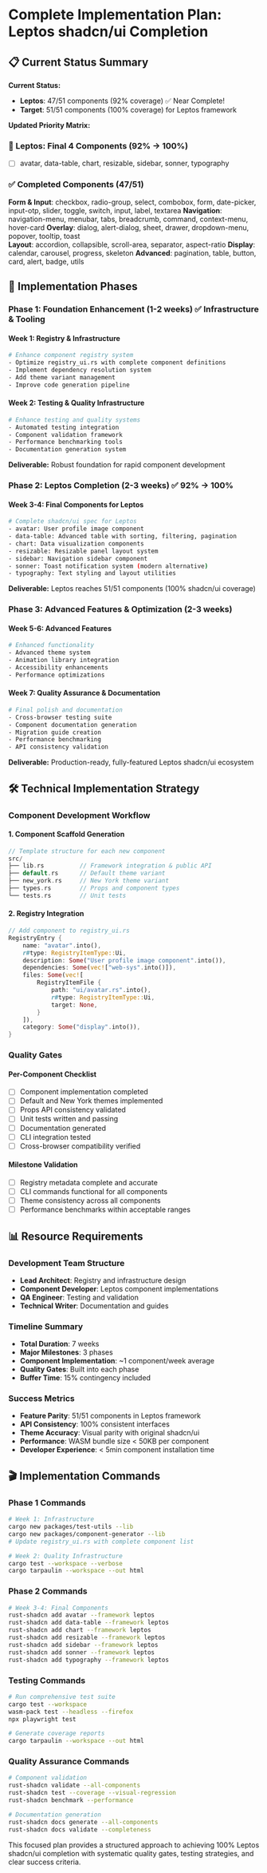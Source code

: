 # Complete Implementation Plan: Leptos shadcn/ui Completion

## 📋 **Current Status Summary**

**Current Status:**
- **Leptos**: 47/51 components (92% coverage) ✅ Near Complete!
- **Target**: 51/51 components (100% coverage) for Leptos framework

**Updated Priority Matrix:**

### **🎯 Leptos: Final 4 Components** (92% → 100%)
- [ ] avatar, data-table, chart, resizable, sidebar, sonner, typography

### **✅ Completed Components (47/51)**
**Form & Input**: checkbox, radio-group, select, combobox, form, date-picker, input-otp, slider, toggle, switch, input, label, textarea
**Navigation**: navigation-menu, menubar, tabs, breadcrumb, command, context-menu, hover-card
**Overlay**: dialog, alert-dialog, sheet, drawer, dropdown-menu, popover, tooltip, toast  
**Layout**: accordion, collapsible, scroll-area, separator, aspect-ratio
**Display**: calendar, carousel, progress, skeleton
**Advanced**: pagination, table, button, card, alert, badge, utils

## 🎯 **Implementation Phases**

### **Phase 1: Foundation Enhancement (1-2 weeks)** ✅ Infrastructure & Tooling

#### Week 1: Registry & Infrastructure
```bash
# Enhance component registry system
- Optimize registry_ui.rs with complete component definitions
- Implement dependency resolution system
- Add theme variant management
- Improve code generation pipeline
```

#### Week 2: Testing & Quality Infrastructure
```bash
# Enhance testing and quality systems
- Automated testing integration
- Component validation framework
- Performance benchmarking tools
- Documentation generation system
```

**Deliverable:** Robust foundation for rapid component development

### **Phase 2: Leptos Completion (2-3 weeks)** ✅ 92% → 100%

#### Week 3-4: Final Components for Leptos
```bash
# Complete shadcn/ui spec for Leptos
- avatar: User profile image component
- data-table: Advanced table with sorting, filtering, pagination
- chart: Data visualization components  
- resizable: Resizable panel layout system
- sidebar: Navigation sidebar component
- sonner: Toast notification system (modern alternative)
- typography: Text styling and layout utilities
```

**Deliverable:** Leptos reaches 51/51 components (100% shadcn/ui coverage)

### **Phase 3: Advanced Features & Optimization (2-3 weeks)**

#### Week 5-6: Advanced Features
```bash
# Enhanced functionality
- Advanced theme system
- Animation library integration
- Accessibility enhancements
- Performance optimizations
```

#### Week 7: Quality Assurance & Documentation
```bash
# Final polish and documentation
- Cross-browser testing suite
- Component documentation generation  
- Migration guide creation
- Performance benchmarking
- API consistency validation
```

**Deliverable:** Production-ready, fully-featured Leptos shadcn/ui ecosystem

## 🛠 **Technical Implementation Strategy**

### **Component Development Workflow**

#### 1. Component Scaffold Generation
```rust
// Template structure for each new component
src/
├── lib.rs          // Framework integration & public API
├── default.rs      // Default theme variant
├── new_york.rs     // New York theme variant  
├── types.rs        // Props and component types
└── tests.rs        // Unit tests
```

#### 2. Registry Integration
```rust
// Add component to registry_ui.rs
RegistryEntry {
    name: "avatar".into(),
    r#type: RegistryItemType::Ui,
    description: Some("User profile image component".into()),
    dependencies: Some(vec!["web-sys".into()]),
    files: Some(vec![
        RegistryItemFile {
            path: "ui/avatar.rs".into(),
            r#type: RegistryItemType::Ui,
            target: None,
        }
    ]),
    category: Some("display".into()),
}
```

### **Quality Gates**

#### Per-Component Checklist
- [ ] Component implementation completed
- [ ] Default and New York themes implemented  
- [ ] Props API consistency validated
- [ ] Unit tests written and passing
- [ ] Documentation generated
- [ ] CLI integration tested
- [ ] Cross-browser compatibility verified

#### Milestone Validation
- [ ] Registry metadata complete and accurate
- [ ] CLI commands functional for all components
- [ ] Theme consistency across all components
- [ ] Performance benchmarks within acceptable ranges

## 📊 **Resource Requirements**

### **Development Team Structure**
- **Lead Architect**: Registry and infrastructure design
- **Component Developer**: Leptos component implementations  
- **QA Engineer**: Testing and validation
- **Technical Writer**: Documentation and guides

### **Timeline Summary**
- **Total Duration**: 7 weeks
- **Major Milestones**: 3 phases
- **Component Implementation**: ~1 component/week average
- **Quality Gates**: Built into each phase
- **Buffer Time**: 15% contingency included

### **Success Metrics**
- **Feature Parity**: 51/51 components in Leptos framework
- **API Consistency**: 100% consistent interfaces
- **Theme Accuracy**: Visual parity with original shadcn/ui
- **Performance**: WASM bundle size < 50KB per component
- **Developer Experience**: < 5min component installation time

## 🎬 **Implementation Commands**

### **Phase 1 Commands**
```bash
# Week 1: Infrastructure
cargo new packages/test-utils --lib
cargo new packages/component-generator --lib
# Update registry_ui.rs with complete component list

# Week 2: Quality Infrastructure
cargo test --workspace --verbose
cargo tarpaulin --workspace --out html
```

### **Phase 2 Commands**
```bash
# Week 3-4: Final Components
rust-shadcn add avatar --framework leptos
rust-shadcn add data-table --framework leptos
rust-shadcn add chart --framework leptos
rust-shadcn add resizable --framework leptos
rust-shadcn add sidebar --framework leptos
rust-shadcn add sonner --framework leptos
rust-shadcn add typography --framework leptos
```

### **Testing Commands**
```bash
# Run comprehensive test suite
cargo test --workspace
wasm-pack test --headless --firefox
npx playwright test

# Generate coverage reports
cargo tarpaulin --workspace --out html
```

### **Quality Assurance Commands**
```bash
# Component validation
rust-shadcn validate --all-components
rust-shadcn test --coverage --visual-regression
rust-shadcn benchmark --performance

# Documentation generation
rust-shadcn docs generate --all-components
rust-shadcn docs validate --completeness
```

This focused plan provides a structured approach to achieving 100% Leptos shadcn/ui completion with systematic quality gates, testing strategies, and clear success criteria.
